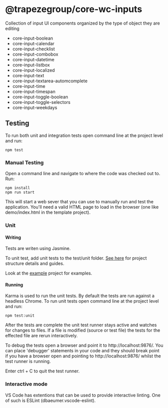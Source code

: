 # @trapezegroup/core-wc-inputs
Collection of input UI components organized by the type of object they are editing

- core-input-boolean
- core-input-calendar
- core-input-checklist
- core-input-combobox
- core-input-datetime
- core-input-listbox
- core-input-localized
- core-input-text
- core-input-textarea-automcomplete
- core-input-time
- core-input-timespan
- core-input-toggle-boolean
- core-input-toggle-selectors
- core-input-weekdays


## Testing

To run both unit and integration tests open command line at the project level and run:

    npm test

### Manual Testing
Open a command line and navigate to where the code was checked out to.
Run:

    npm install
    npm run start

This will start a web sever that you can use to manually run and test the application. You'll need a valid HTML page to load in the browser (one like demo/index.html in the template project).

### Unit

#### Writing
Tests are writen using Jasmine.

To unit test, add unit tests to the test/unit folder. [See here](https://dev.trapsoft.com/confluence/pages/viewpage.action?spaceKey=CORE3&title=Web+Components+-+Project+Folder+Structure) for project structure details and guides.

Look at the [example](https://svn.trapsoft.com/product/WebUI/CoreWU/trunk/core-wc-template/test/unit) project for examples.

#### Running

Karma is used to run the unit tests. By default the tests are run against a headless Chrome.
To run unit tests open command line at the project level and run:

    npm test:unit

After the tests are complete the unit test runner stays active and watches for changes to files. If a file is modified (source or test file) the tests for the effected file are rerun interactively.

To debug the tests open a browser and point it to http://localhost:9876/. You can place 'debugger' statements in your code and they should break point if you have a browser open and pointing to http://localhost:9876/ whilst the test runner is running.

Enter ctrl + C to quit the test runner.

### Interactive mode

VS Code has extentions that can be used to provide interactive linting. One of such is ESLint (dbaeumer.vscode-eslint).